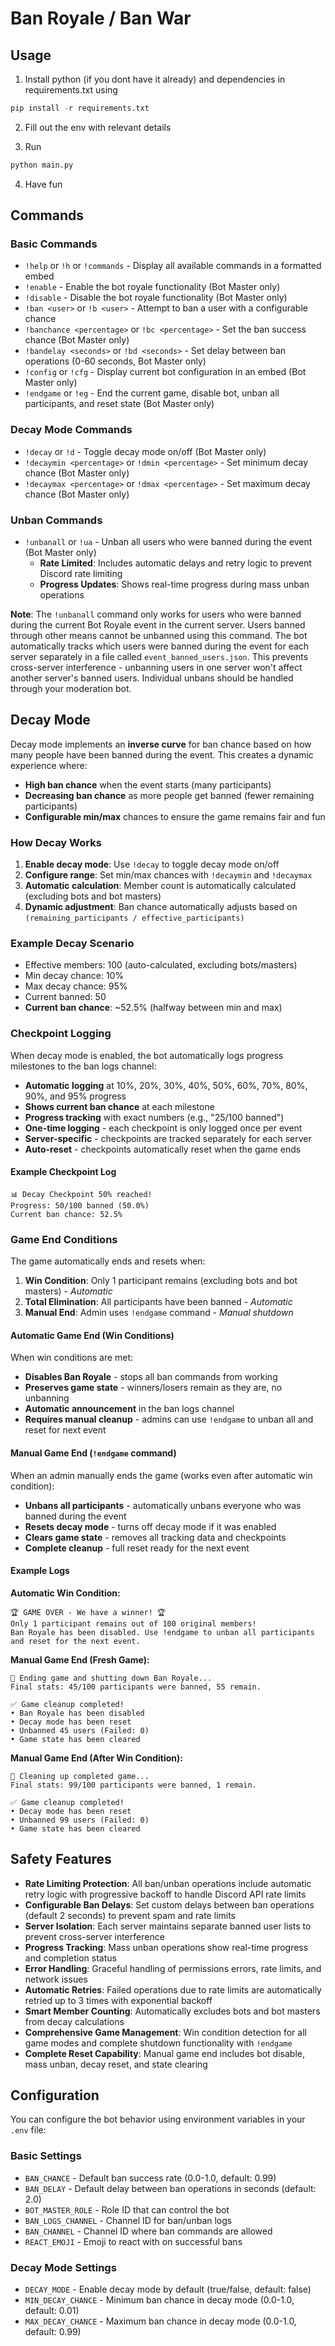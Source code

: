 # Ban Royale / Ban War

## Usage

1. Install python (if you dont have it already) and dependencies in requirements.txt using
```python
pip install -r requirements.txt
``` 

2. Fill out the env with relevant details

3. Run
```python
python main.py
```

4. Have fun

## Commands

### Basic Commands
- `!help` or `!h` or `!commands` - Display all available commands in a formatted embed
- `!enable` - Enable the bot royale functionality (Bot Master only)
- `!disable` - Disable the bot royale functionality (Bot Master only)
- `!ban <user>` or `!b <user>` - Attempt to ban a user with a configurable chance
- `!banchance <percentage>` or `!bc <percentage>` - Set the ban success chance (Bot Master only)
- `!bandelay <seconds>` or `!bd <seconds>` - Set delay between ban operations (0-60 seconds, Bot Master only)
- `!config` or `!cfg` - Display current bot configuration in an embed (Bot Master only)
- `!endgame` or `!eg` - End the current game, disable bot, unban all participants, and reset state (Bot Master only)

### Decay Mode Commands
- `!decay` or `!d` - Toggle decay mode on/off (Bot Master only)
- `!decaymin <percentage>` or `!dmin <percentage>` - Set minimum decay chance (Bot Master only)
- `!decaymax <percentage>` or `!dmax <percentage>` - Set maximum decay chance (Bot Master only)

### Unban Commands
- `!unbanall` or `!ua` - Unban all users who were banned during the event (Bot Master only)
  - **Rate Limited**: Includes automatic delays and retry logic to prevent Discord rate limiting
  - **Progress Updates**: Shows real-time progress during mass unban operations

**Note**: The `!unbanall` command only works for users who were banned during the current Bot Royale event in the current server. Users banned through other means cannot be unbanned using this command. The bot automatically tracks which users were banned during the event for each server separately in a file called `event_banned_users.json`. This prevents cross-server interference - unbanning users in one server won't affect another server's banned users. Individual unbans should be handled through your moderation bot.

## Decay Mode

Decay mode implements an **inverse curve** for ban chance based on how many people have been banned during the event. This creates a dynamic experience where:

- **High ban chance** when the event starts (many participants)
- **Decreasing ban chance** as more people get banned (fewer remaining participants)
- **Configurable min/max** chances to ensure the game remains fair and fun

### How Decay Works

1. **Enable decay mode**: Use `!decay` to toggle decay mode on/off
2. **Configure range**: Set min/max chances with `!decaymin` and `!decaymax`
3. **Automatic calculation**: Member count is automatically calculated (excluding bots and bot masters)
4. **Dynamic adjustment**: Ban chance automatically adjusts based on `(remaining_participants / effective_participants)`

### Example Decay Scenario
- Effective members: 100 (auto-calculated, excluding bots/masters)
- Min decay chance: 10%
- Max decay chance: 95%
- Current banned: 50
- **Current ban chance**: ~52.5% (halfway between min and max)

### Checkpoint Logging

When decay mode is enabled, the bot automatically logs progress milestones to the ban logs channel:

- **Automatic logging** at 10%, 20%, 30%, 40%, 50%, 60%, 70%, 80%, 90%, and 95% progress
- **Shows current ban chance** at each milestone
- **Progress tracking** with exact numbers (e.g., "25/100 banned")
- **One-time logging** - each checkpoint is only logged once per event
- **Server-specific** - checkpoints are tracked separately for each server
- **Auto-reset** - checkpoints automatically reset when the game ends

#### Example Checkpoint Log
```
📊 Decay Checkpoint 50% reached!
Progress: 50/100 banned (50.0%)
Current ban chance: 52.5%
```

### Game End Conditions

The game automatically ends and resets when:

1. **Win Condition**: Only 1 participant remains (excluding bots and bot masters) - *Automatic*
2. **Total Elimination**: All participants have been banned - *Automatic*
3. **Manual End**: Admin uses `!endgame` command - *Manual shutdown*

#### Automatic Game End (Win Conditions)
When win conditions are met:
- **Disables Ban Royale** - stops all ban commands from working
- **Preserves game state** - winners/losers remain as they are, no unbanning
- **Automatic announcement** in the ban logs channel
- **Requires manual cleanup** - admins can use `!endgame` to unban all and reset for next event

#### Manual Game End (`!endgame` command)
When an admin manually ends the game (works even after automatic win condition):
- **Unbans all participants** - automatically unbans everyone who was banned during the event
- **Resets decay mode** - turns off decay mode if it was enabled
- **Clears game state** - removes all tracking data and checkpoints
- **Complete cleanup** - full reset ready for the next event

#### Example Logs

**Automatic Win Condition:**
```
🏆 GAME OVER - We have a winner! 🏆
Only 1 participant remains out of 100 original members!
Ban Royale has been disabled. Use !endgame to unban all participants and reset for the next event.
```

**Manual Game End (Fresh Game):**
```
🏁 Ending game and shutting down Ban Royale...
Final stats: 45/100 participants were banned, 55 remain.

✅ Game cleanup completed!
• Ban Royale has been disabled
• Decay mode has been reset  
• Unbanned 45 users (Failed: 0)
• Game state has been cleared
```

**Manual Game End (After Win Condition):**
```
🏁 Cleaning up completed game...
Final stats: 99/100 participants were banned, 1 remain.

✅ Game cleanup completed!
• Decay mode has been reset  
• Unbanned 99 users (Failed: 0)
• Game state has been cleared
```

## Safety Features

- **Rate Limiting Protection**: All ban/unban operations include automatic retry logic with progressive backoff to handle Discord API rate limits
- **Configurable Ban Delays**: Set custom delays between ban operations (default 2 seconds) to prevent spam and rate limits
- **Server Isolation**: Each server maintains separate banned user lists to prevent cross-server interference
- **Progress Tracking**: Mass unban operations show real-time progress and completion status
- **Error Handling**: Graceful handling of permissions errors, rate limits, and network issues
- **Automatic Retries**: Failed operations due to rate limits are automatically retried up to 3 times with exponential backoff
- **Smart Member Counting**: Automatically excludes bots and bot masters from decay calculations
- **Comprehensive Game Management**: Win condition detection for all game modes and complete shutdown functionality with `!endgame`
- **Complete Reset Capability**: Manual game end includes bot disable, mass unban, decay reset, and state clearing

## Configuration

You can configure the bot behavior using environment variables in your `.env` file:

### Basic Settings
- `BAN_CHANCE` - Default ban success rate (0.0-1.0, default: 0.99)
- `BAN_DELAY` - Default delay between ban operations in seconds (default: 2.0)
- `BOT_MASTER_ROLE` - Role ID that can control the bot
- `BAN_LOGS_CHANNEL` - Channel ID for ban/unban logs
- `BAN_CHANNEL` - Channel ID where ban commands are allowed
- `REACT_EMOJI` - Emoji to react with on successful bans

### Decay Mode Settings
- `DECAY_MODE` - Enable decay mode by default (true/false, default: false)
- `MIN_DECAY_CHANCE` - Minimum ban chance in decay mode (0.0-1.0, default: 0.01)
- `MAX_DECAY_CHANCE` - Maximum ban chance in decay mode (0.0-1.0, default: 0.99)